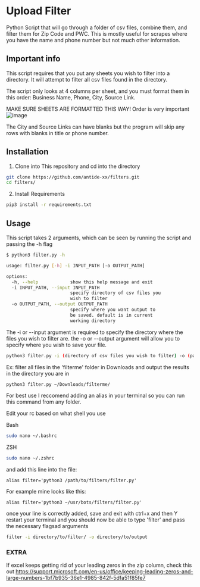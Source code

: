 
# Upload Filter

Python Script that will go through a folder of csv files,
combine them, and filter them for Zip Code and PWC.
This is mostly useful for scrapes where you have the name and phone number but not much other information.

## Important info

This script requires that you put any sheets you wish to filter into a directory. It will attempt to filter all csv files found in the directory.

The script only looks at 4 columns per sheet, and you must format them in this order: Business Name, Phone, City, Source Link.

MAKE SURE SHEETS ARE FORMATTED THIS WAY! Order is very important
![image](https://user-images.githubusercontent.com/67815957/150601356-cf9afd92-eb19-441f-be6e-2f237de28334.png)

The City and Source Links can have blanks but the program will skip any rows with blanks in title or phone number.

## Installation

1. Clone into This repository and cd into the directory
```bash
git clone https://github.com/antide-xx/filters.git
cd filters/
```
2. Install Requirements
```bash
pip3 install -r requirements.txt
```

## Usage

This script takes 2 arguments, which can be seen by running the script and passing the -h flag
```bash
$ python3 filter.py -h 

usage: filter.py [-h] -i INPUT_PATH [-o OUTPUT_PATH]

options:
  -h, --help            show this help message and exit
  -i INPUT_PATH, --input INPUT_PATH
                        specify directory of csv files you
                        wish to filter
  -o OUTPUT_PATH, --output OUTPUT_PATH
                        specify where you want output to
                        be saved. default is in current
                        working directory

```
The -i or --input argument is required to specify the directory where the files you wish to filter are. the -o or --output argument will allow you to specify where you wish to save your file.

```bash
python3 filter.py -i (directory of csv files you wish to filter) -o (path to where output should save)
```
Ex: filter all files in the 'filterme' folder in Downloads and output the results in the directory you are in 
```bash
python3 filter.py ~/Downloads/filterme/ 
```

For best use I reccomend adding an alias in your terminal so you can run this command from any folder.

Edit your rc based on what shell you use

Bash
```bash
sudo nano ~/.bashrc
 ```
 ZSH
```bash
sudo nano ~/.zshrc
```

and add this line into the file:
```
alias filter='python3 /path/to/filters/filter.py'
```
For example mine looks like this:

```
alias filter='python3 ~/usr/bots/filters/filter.py'
```

once your line is correctly added, save and exit with ctrl+x and then Y
restart your terminal and you should now be able to type 'filter' and pass the necessary flagsad arguments

```bash
filter -i directory/to/filter/ -o directory/to/output
```

### EXTRA

If excel keeps getting rid of your leading zeros in the zip column, check this out https://support.microsoft.com/en-us/office/keeping-leading-zeros-and-large-numbers-1bf7b935-36e1-4985-842f-5dfa51f85fe7
